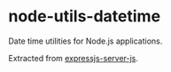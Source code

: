 # node-utils-datetime

Date time utilities for Node.js applications.

Extracted from [expressjs-server-js](https://github.com/cityssm/expressjs-server-js).
